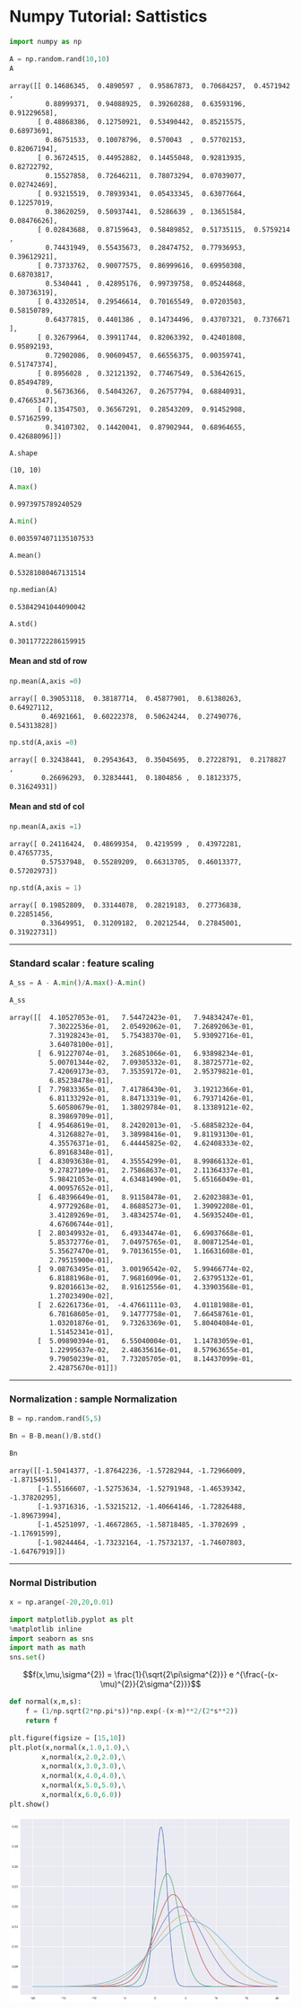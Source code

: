 
# Numpy Tutorial: Sattistics


```python
import numpy as np
```


```python
A = np.random.rand(10,10)
A
```




    array([[ 0.14686345,  0.4890597 ,  0.95867873,  0.70684257,  0.4571942 ,
             0.88999371,  0.94088925,  0.39260288,  0.63593196,  0.91229658],
           [ 0.48868386,  0.12750921,  0.53490442,  0.85215575,  0.68973691,
             0.86751533,  0.10078796,  0.570043  ,  0.57702153,  0.82067194],
           [ 0.36724515,  0.44952882,  0.14455048,  0.92813935,  0.82722792,
             0.15527858,  0.72646211,  0.78073294,  0.07039077,  0.02742469],
           [ 0.93215519,  0.78939341,  0.05433345,  0.63077664,  0.12257019,
             0.38620259,  0.50937441,  0.5286639 ,  0.13651584,  0.08476626],
           [ 0.02843688,  0.87159643,  0.58489852,  0.51735115,  0.5759214 ,
             0.74431949,  0.55435673,  0.28474752,  0.77936953,  0.39612921],
           [ 0.73733762,  0.90077575,  0.86999616,  0.69950308,  0.68703817,
             0.5340441 ,  0.42895176,  0.99739758,  0.05244868,  0.30736319],
           [ 0.43320514,  0.29546614,  0.70165549,  0.07203503,  0.58150789,
             0.64377815,  0.4401386 ,  0.14734496,  0.43707321,  0.7376671 ],
           [ 0.32679964,  0.39911744,  0.82063392,  0.42401808,  0.95892193,
             0.72902086,  0.90609457,  0.66556375,  0.00359741,  0.51747374],
           [ 0.8956028 ,  0.32121392,  0.77467549,  0.53642615,  0.85494789,
             0.56736366,  0.54043267,  0.26757794,  0.68840931,  0.47665347],
           [ 0.13547503,  0.36567291,  0.28543209,  0.91452908,  0.57162599,
             0.34107302,  0.14420041,  0.87902944,  0.68964655,  0.42688096]])




```python
A.shape
```




    (10, 10)




```python
A.max()
```




    0.9973975789240529




```python
A.min()
```




    0.0035974071135107533




```python
A.mean()
```




    0.53281080467131514




```python
np.median(A)
```




    0.53842941044090042




```python
A.std()
```




    0.30117722286159915



#### Mean and std of row


```python
np.mean(A,axis =0)
```




    array([ 0.39053118,  0.38187714,  0.45877901,  0.61380263,  0.64927112,
            0.46921661,  0.60222378,  0.50624244,  0.27490776,  0.54313828])




```python
np.std(A,axis =0)
```




    array([ 0.32438441,  0.29543643,  0.35045695,  0.27228791,  0.2178827 ,
            0.26696293,  0.32834441,  0.1804856 ,  0.18123375,  0.31624931])



#### Mean and std of col


```python
np.mean(A,axis =1)
```




    array([ 0.24116424,  0.48699354,  0.4219599 ,  0.43972281,  0.47657735,
            0.57537948,  0.55289209,  0.66313705,  0.46013377,  0.57202973])




```python
np.std(A,axis = 1)
```




    array([ 0.19852809,  0.33144078,  0.28219183,  0.27736838,  0.22851456,
            0.33649951,  0.31209182,  0.20212544,  0.27845001,  0.31922731])



---------

### Standard scalar :  feature scaling


```python
A_ss = A - A.min()/A.max()-A.min()
```


```python
A_ss
```




    array([[  4.10527053e-01,   7.54472423e-01,   7.94834247e-01,
              7.30222536e-01,   2.05492062e-01,   7.26892063e-01,
              7.31928243e-01,   5.75438370e-01,   5.93092716e-01,
              3.64078100e-01],
           [  6.91227074e-01,   3.26851066e-01,   6.93898234e-01,
              5.00701344e-02,   7.09305332e-01,   8.38725771e-02,
              7.42069173e-03,   7.35359172e-01,   2.95379821e-01,
              6.85238478e-01],
           [  7.79833365e-01,   7.41786430e-01,   3.19212366e-01,
              6.81133292e-01,   8.84713319e-01,   6.79371426e-01,
              5.60580679e-01,   1.38029784e-01,   8.13389121e-02,
              8.39869709e-01],
           [  4.95468619e-01,   8.24202013e-01,  -5.68858232e-04,
              4.31268827e-01,   3.38998416e-01,   9.81193130e-01,
              4.35576371e-01,   6.44445825e-02,   4.62408333e-02,
              6.89168348e-01],
           [  4.83093638e-01,   4.35554299e-01,   8.99866132e-01,
              9.27827109e-01,   2.75868637e-01,   2.11364337e-01,
              5.98421053e-01,   4.63481490e-01,   5.65166049e-01,
              4.00957652e-01],
           [  6.48396649e-01,   8.91158478e-01,   2.62023883e-01,
              4.97729268e-01,   4.86885273e-01,   1.39092208e-01,
              3.41289269e-01,   3.48342574e-01,   4.56935240e-01,
              4.67606744e-01],
           [  2.80349932e-01,   6.49334474e-01,   6.69037668e-01,
              5.85372776e-01,   7.04975765e-01,   8.00871254e-01,
              5.35627470e-01,   9.70136155e-01,   1.16631608e-01,
              2.79515900e-01],
           [  9.08763495e-01,   3.00196542e-02,   5.99466774e-02,
              6.81881968e-01,   7.96816096e-01,   2.63795132e-01,
              9.82016613e-02,   8.91612556e-01,   4.33903568e-01,
              1.27023490e-02],
           [  2.62261736e-01,  -4.47661111e-03,   4.01181988e-01,
              6.78168605e-01,   9.14777758e-01,   7.66458761e-01,
              1.03201876e-01,   9.73263369e-01,   5.80404084e-01,
              1.51452341e-01],
           [  5.09890394e-01,   6.55040004e-01,   1.14783059e-01,
              1.22995637e-02,   2.48635616e-01,   8.57963655e-01,
              9.79050239e-01,   7.73205705e-01,   8.14437099e-01,
              2.42875670e-01]])



-------

### Normalization :  sample Normalization


```python
B = np.random.rand(5,5)
```


```python
Bn = B-B.mean()/B.std()
```


```python
Bn
```




    array([[-1.50414377, -1.87642236, -1.57282944, -1.72966009, -1.87154951],
           [-1.55166607, -1.52753634, -1.52791948, -1.46539342, -1.37820295],
           [-1.93716316, -1.53215212, -1.40664146, -1.72826488, -1.89673994],
           [-1.45251097, -1.46672865, -1.58718485, -1.3702699 , -1.17691599],
           [-1.98244464, -1.73232164, -1.75732137, -1.74607803, -1.64767919]])



------

### Normal Distribution


```python
x = np.arange(-20,20,0.01)
```


```python
import matplotlib.pyplot as plt
%matplotlib inline
import seaborn as sns
import math as math
sns.set()
```

$$f(x,\mu,\sigma^{2}) = \frac{1}{\sqrt{2\pi\sigma^{2}}} e ^{\frac{-(x-\mu)^{2}}{2\sigma^{2}}}$$


```python
def normal(x,m,s):
    f = (1/np.sqrt(2*np.pi*s))*np.exp(-(x-m)**2/(2*s**2))
    return f
```


```python
plt.figure(figsize = [15,10])
plt.plot(x,normal(x,1.0,1.0),\
        x,normal(x,2.0,2.0),\
        x,normal(x,3.0,3.0),\
        x,normal(x,4.0,4.0),\
        x,normal(x,5.0,5.0),\
        x,normal(x,6.0,6.0))
plt.show()
```


![png](output_30_0.png)

